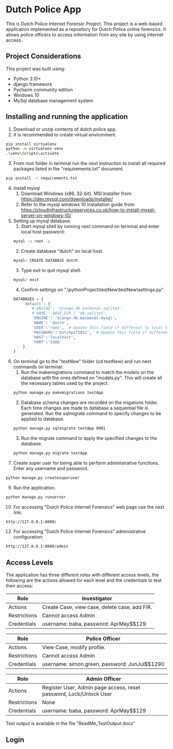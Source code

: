 # Dutch Police App

This is Dutch Police Internet Forensic Project. This project is a web-based application implemented as a repository for Dutch Police online forensics. It allows police officers to access information from any site by using internet access.

## Project Considerations

This project was built using:
- Python 3.10+
- django framework
- Pycharm community edition
- Windows 10
- MySql database management system

## Installing and running the application

1. Download or unzip contents of dutch police app.
2. It is recommended to create virtual environment.
```bash
pip install virtualenv
python -m virtualenv venv
.\venv\Scripts\activate
```
3. From root folder in terminal run the next instruction to install all required packages listed in the "requirements.txt" document.
```bash
pip install -r requirements.txt
```
4. Install mysql
    1. Download Windows (x86, 32-bit), MSI Installer from:
    https://dev.mysql.com/downloads/installer/
    3. Refer to the mysql windows 10 installation guide from:
    https://cloudinfrastructureservices.co.uk/how-to-install-mysql-server-on-windows-10/
5. Setting up mysql database.
    1. Start mysql shell by running next command on terminal and enter local host password:
    ```bash
    mysql -u root -p
    ```
    2. Create database "dutch" on local host.
    ```bash
    mysql> CREATE DATABASE dutch
    ```
    3. Type exit to quit mysql shell.
    ```bash
    mysql> exit
    ```
    4. Confirm settings on ".\pythonProject\testNew\testNew\settings.py"
    ```python
    DATABASES = {
        'default': {
            #'ENGINE': 'django.db.backends.sqlite3',
            #'NAME': BASE_DIR / 'db.sqlite3',
            'ENGINE': 'django.db.backends.mysql',
            'NAME': 'dutch',
            'USER':'root',  # Update this field if different to local host configuration
            'PASSWORD':'Dutchpif2022',  # Update this field if different to local host configuration
            'HOST':'localhost',
            'PORT':'3306'
        }
    }
    ```
6. On terminal go to the "testNew" folder (cd testNew) and run next commands on terminal:
    1. Run the makemigrations command to match the models on the database with the ones defined on "models.py". This will create all the necessary tables used by the project.
    ```bash
    python manage.py makemigrations testApp
    ```
    2. Database schema changes are recorded on the migations folder. Each time changes are made to database a sequential file is generated. Run the sqlmigrate command to specify changes to be applied to database.
    ```bash
    python manage.py sqlmigrate testApp 0001
    ```
    3. Run the migrate command to apply the specified changes to the database.
    ```bash
    python manage.py migrate testApp
    ```
8. Create super user for being able to perform administrative functions. Enter any username and password.
```bash
python manage.py createsuperuser
```
9. Run the application.
```bash
python manage.py runserver
```
10. For accessing "Dutch Police Internet Forensics" web page use the next link:
```bash
http://127.0.0.1:8000/
```
12. For accessing "Dutch Police Internet Forensics" administrative configuration:
```bash
http://127.0.0.1:8000/admin
```

## Access Levels

The application has three different roles with different access levels, the following are the actions allowed for each level and the credentials to test their access:

Role          | Investigator
------------- | -------------
Actions       | Create Case, view case, delete case, add FIR.
Restrictions  | Cannot access Admin
Credentials   | username: baba, password: AprMay$$129

Role          | Police Officer
------------- | -------------
Actions       | View Case, modify profile.
Restrictions  | Cannot access Admin
Credentials   | username: simon.green, password: JunJul$$1290 


Role          | Admin Officer
------------- | -------------
Actions       | Register User, Admin page access, reset password, Lock/Unlock User
Restrictions  | None
Credentials   | username: baba, password: AprMay$$129

Test output is available in the file "ReadMe_TestOutput.docx"

## Login
